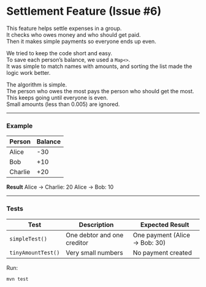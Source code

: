 # Settlement Feature (Issue #6)

This feature helps settle expenses in a group.  
It checks who owes money and who should get paid.  
Then it makes simple payments so everyone ends up even.

We tried to keep the code short and easy.  
To save each person’s balance, we used a `Map<>`.  
It was simple to match names with amounts, and sorting the list made the logic work better.

The algorithm is simple.  
The person who owes the most pays the person who should get the most.  
This keeps going until everyone is even.  
Small amounts (less than 0.005) are ignored.


---

### Example
| Person | Balance |
|---------|----------|
| Alice   | -30 |
| Bob     | +10 |
| Charlie | +20 |

**Result**
Alice → Charlie: 20
Alice → Bob: 10

---

### Tests
| Test | Description | Expected Result |
|------|--------------|----------------|
| `simpleTest()` | One debtor and one creditor | One payment (Alice → Bob: 30) |
| `tinyAmountTest()` | Very small numbers | No payment created |

Run:
```bash
mvn test
